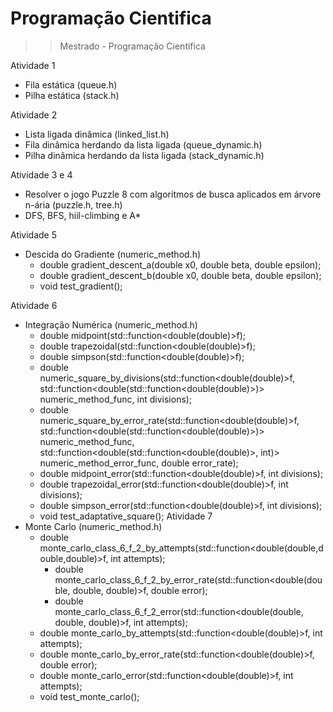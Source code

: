 # Programação Cientifica
>> Mestrado - Programação Cientifica

Atividade 1 
  - Fila estática (queue.h)
  - Pilha estática (stack.h)

Atividade 2
  - Lista ligada dinâmica (linked_list.h)
  - Fila dinâmica herdando da lista ligada (queue_dynamic.h)
  - Pilha dinâmica herdando da lista ligada (stack_dynamic.h)

Atividade 3 e 4
  - Resolver o jogo Puzzle 8 com algoritmos de busca aplicados em árvore n-ária (puzzle.h, tree.h)
  - DFS, BFS, hiil-climbing e A*

Atividade 5
  - Descida do Gradiente (numeric_method.h) 
    - double gradient_descent_a(double x0, double beta, double epsilon);
    - double gradient_descent_b(double x0, double beta, double epsilon);
    - void test_gradient();
    
Atividade 6
  - Integração Numérica (numeric_method.h)
    - double midpoint(std::function<double(double)>f);
    - double trapezoidal(std::function<double(double)>f);
    - double simpson(std::function<double(double)>f);
    - double numeric_square_by_divisions(std::function<double(double)>f, std::function<double(std::function<double(double)>)> numeric_method_func, int divisions);
    - double numeric_square_by_error_rate(std::function<double(double)>f, std::function<double(std::function<double(double)>)> numeric_method_func, std::function<double(std::function<double(double)>, int)> numeric_method_error_func, double error_rate);
    - double midpoint_error(std::function<double(double)>f, int divisions);
    - double trapezoidal_error(std::function<double(double)>f, int divisions);
    - double simpson_error(std::function<double(double)>f, int divisions);
    - void test_adaptative_square();
Atividade 7
  - Monte Carlo (numeric_method.h)
    - double monte_carlo_class_6_f_2_by_attempts(std::function<double(double,double,double)>f, int attempts);
	  - double monte_carlo_class_6_f_2_by_error_rate(std::function<double(double, double, double)>f, double error);
	  - double monte_carlo_class_6_f_2_error(std::function<double(double, double, double)>f, int attempts);
    - double monte_carlo_by_attempts(std::function<double(double)>f, int attempts);
    - double monte_carlo_by_error_rate(std::function<double(double)>f, double error);
    - double monte_carlo_error(std::function<double(double)>f, int attempts);
    - void test_monte_carlo();
